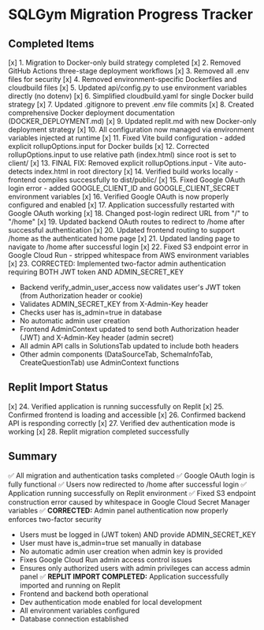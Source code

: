 # SQLGym Migration Progress Tracker

## Completed Items
[x] 1. Migration to Docker-only build strategy completed
[x] 2. Removed GitHub Actions three-stage deployment workflows
[x] 3. Removed all .env files for security
[x] 4. Removed environment-specific Dockerfiles and cloudbuild files
[x] 5. Updated api/config.py to use environment variables directly (no dotenv)
[x] 6. Simplified cloudbuild.yaml for single Docker build strategy
[x] 7. Updated .gitignore to prevent .env file commits
[x] 8. Created comprehensive Docker deployment documentation (DOCKER_DEPLOYMENT.md)
[x] 9. Updated replit.md with new Docker-only deployment strategy
[x] 10. All configuration now managed via environment variables injected at runtime
[x] 11. Fixed Vite build configuration - added explicit rollupOptions.input for Docker builds
[x] 12. Corrected rollupOptions.input to use relative path (index.html) since root is set to client/
[x] 13. FINAL FIX: Removed explicit rollupOptions.input - Vite auto-detects index.html in root directory
[x] 14. Verified build works locally - frontend compiles successfully to dist/public/
[x] 15. Fixed Google OAuth login error - added GOOGLE_CLIENT_ID and GOOGLE_CLIENT_SECRET environment variables
[x] 16. Verified Google OAuth is now properly configured and enabled
[x] 17. Application successfully restarted with Google OAuth working
[x] 18. Changed post-login redirect URL from "/" to "/home"
[x] 19. Updated backend OAuth routes to redirect to /home after successful authentication
[x] 20. Updated frontend routing to support /home as the authenticated home page
[x] 21. Updated landing page to navigate to /home after successful login
[x] 22. Fixed S3 endpoint error in Google Cloud Run - stripped whitespace from AWS environment variables
[x] 23. CORRECTED: Implemented two-factor admin authentication requiring BOTH JWT token AND ADMIN_SECRET_KEY
  - Backend verify_admin_user_access now validates user's JWT token (from Authorization header or cookie)
  - Validates ADMIN_SECRET_KEY from X-Admin-Key header
  - Checks user has is_admin=true in database
  - No automatic admin user creation
  - Frontend AdminContext updated to send both Authorization header (JWT) and X-Admin-Key header (admin secret)
  - All admin API calls in SolutionsTab updated to include both headers
  - Other admin components (DataSourceTab, SchemaInfoTab, CreateQuestionTab) use AdminContext functions

## Replit Import Status
[x] 24. Verified application is running successfully on Replit
[x] 25. Confirmed frontend is loading and accessible
[x] 26. Confirmed backend API is responding correctly
[x] 27. Verified dev authentication mode is working
[x] 28. Replit migration completed successfully

## Summary
✅ All migration and authentication tasks completed
✅ Google OAuth login is fully functional
✅ Users now redirected to /home after successful login
✅ Application running successfully on Replit environment
✅ Fixed S3 endpoint construction error caused by whitespace in Google Cloud Secret Manager variables
✅ **CORRECTED:** Admin panel authentication now properly enforces two-factor security
  - Users must be logged in (JWT token) AND provide ADMIN_SECRET_KEY
  - User must have is_admin=true set manually in database
  - No automatic admin user creation when admin key is provided
  - Fixes Google Cloud Run admin access control issues
  - Ensures only authorized users with admin privileges can access admin panel
✅ **REPLIT IMPORT COMPLETED:** Application successfully imported and running on Replit
  - Frontend and backend both operational
  - Dev authentication mode enabled for local development
  - All environment variables configured
  - Database connection established

